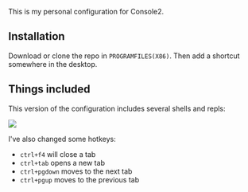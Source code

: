This is my personal configuration for Console2.

## Installation

Download or clone the repo in ```PROGRAMFILES(X86)```. Then add a shortcut somewhere in the desktop.

## Things included

This version of the configuration includes several shells and repls:

![](http://content.screencast.com/users/JoseFR/folders/Jing/media/754aae4f-8ed5-48ab-8d96-af33c766ddf5/2013-03-12_1342.png)

I've also changed some hotkeys:

-  ```ctrl+f4``` will close a tab
-  ```ctrl+tab``` opens a new tab
-  ```ctrl+pgdown``` moves to the next tab
-  ```ctrl+pgup``` moves to the previous tab
